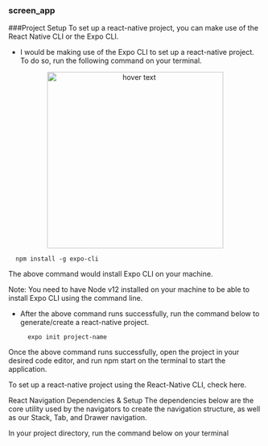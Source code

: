 ### screen_app


###Project Setup
To set up a react-native project, you can make use of the React Native CLI or the Expo CLI.

- I would be making use of the Expo CLI to set up a react-native project. To do so, run the following command on your terminal.

<p align="center">
  <img src="https://ibb.co/wybW6YP" width="350" title="hover text">
</p>

      npm install -g expo-cli
The above command would install Expo CLI on your machine.

Note: You need to have Node v12 installed on your machine to be able to install Expo CLI using the command line.

- After the above command runs successfully, run the command below to generate/create a react-native project.

        expo init project-name


Once the above command runs successfully, open the project in your desired code editor, and run npm start on the terminal to start the application.

To set up a react-native project using the React-Native CLI, check here.

React Navigation Dependencies & Setup
The dependencies below are the core utility used by the navigators to create the navigation structure, as well as our Stack, Tab, and Drawer navigation.

In your project directory, run the command below on your terminal

